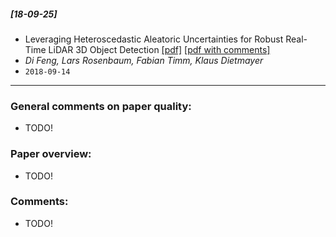 ##### [18-09-25]
- Leveraging Heteroscedastic Aleatoric Uncertainties for Robust Real-Time LiDAR 3D Object Detection [[pdf]](https://arxiv.org/abs/1809.05590) [[pdf with comments]]()
- *Di Feng, Lars Rosenbaum, Fabian Timm, Klaus Dietmayer*
- `2018-09-14`

****

### General comments on paper quality:
- TODO!

### Paper overview:
- TODO!

### Comments:
- TODO!
